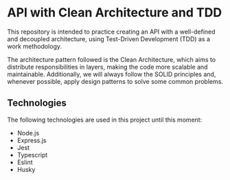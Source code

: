 # API with Clean Architecture and TDD

This repository is intended to practice creating an API with a well-defined and decoupled architecture, using Test-Driven Development (TDD) as a work methodology. 



The architecture pattern followed is the Clean Architecture, which aims to distribute responsibilities in layers, making the code more scalable and maintainable. Additionally, we will always follow the SOLID principles and, whenever possible, apply design patterns to solve some common problems.

## Technologies

The following technologies are used in this project until this moment:

- Node.js
- Express.js
- Jest
- Typescript
- Eslint
- Husky
